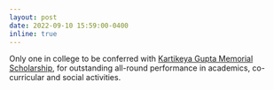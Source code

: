 ```yaml
---
layout: post
date: 2022-09-10 15:59:00-0400
inline: true
---
```


Only one in college to be conferred with [Kartikeya Gupta Memorial Scholarship](https://www.iiitd.ac.in/admission/kgmemorial-scholarship), for outstanding all-round performance in academics, co-curricular and social activities.
